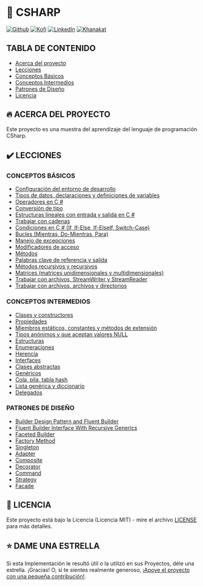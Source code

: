 # 🦄 CSHARP

[![Github][github-shield]][github-url]
[![Kofi][kofi-shield]][kofi-url]
[![LinkedIn][linkedin-shield]][linkedin-url]
[![Khanakat][khanakat-shield]][khanakat-url]

## TABLA DE CONTENIDO

* [Acerca del proyecto](#acerca-del-proyecto)
* [Lecciones](#lecciones)
* [Conceptos Básicos](#conceptos-básicos)
* [Conceptos Intermedios](#conceptos-intermedios)
* [Patrones de Diseño](#patrones-de-diseño)
* [Licencia](#licencia)

## 🔥 ACERCA DEL PROYECTO

Este proyecto es una muestra del aprendizaje del lenguaje de programación CSharp.

## ✔️ LECCIONES

### CONCEPTOS BÁSICOS

- [Configuración del entorno de desarrollo](https://github.com/FernandoCalmet/CSharp/tree/main/1.Basics/Lesson01)
- [Tipos de datos, declaraciones y definiciones de variables](https://github.com/FernandoCalmet/CSharp/tree/main/1.Basics/Lesson02)
- [Operadores en C #](https://github.com/FernandoCalmet/CSharp/tree/main/1.Basics/Lesson03)
- [Conversión de tipo](https://github.com/FernandoCalmet/CSharp/tree/main/1.Basics/Lesson04)
- [Estructuras lineales con entrada y salida en C #](https://github.com/FernandoCalmet/CSharp/tree/main/1.Basics/Lesson05)
- [Trabajar con cadenas](https://github.com/FernandoCalmet/CSharp/tree/main/1.Basics/Lesson06)
- [Condiciones en C # (If, If-Else, If-ElseIf, Switch-Case)](https://github.com/FernandoCalmet/CSharp/tree/main/1.Basics/Lesson07)
- [Bucles (Mientras, Do-Mientras, Para)](https://github.com/FernandoCalmet/CSharp/tree/main/1.Basics/Lesson08)
- [Manejo de excepciones](https://github.com/FernandoCalmet/CSharp/tree/main/1.Basics/Lesson09)
- [Modificadores de acceso](https://github.com/FernandoCalmet/CSharp/tree/main/1.Basics/Lesson10)
- [Métodos](https://github.com/FernandoCalmet/CSharp/tree/main/1.Basics/Lesson11)
- [Palabras clave de referencia y salida](https://github.com/FernandoCalmet/CSharp/tree/main/1.Basics/Lesson12)
- [Métodos recursivos y recursivos](https://github.com/FernandoCalmet/CSharp/tree/main/1.Basics/Lesson13)
- [Matrices (matrices unidimensionales y multidimensionales)](https://github.com/FernandoCalmet/CSharp/tree/main/1.Basics/Lesson14)
- [Trabajar con archivos, StreamWriter y StreamReader](https://github.com/FernandoCalmet/CSharp/tree/main/1.Basics/Lesson15)
- [Trabajar con archivos, archivos y directorios](https://github.com/FernandoCalmet/CSharp/tree/main/1.Basics/Lesson16)

### CONCEPTOS INTERMEDIOS

- [Clases y constructores](https://github.com/FernandoCalmet/CSharp/tree/main/2.Intermediate/Lesson01)
- [Propiedades](https://github.com/FernandoCalmet/CSharp/tree/main/2.Intermediate/Lesson02)
- [Miembros estáticos, constantes y métodos de extensión](https://github.com/FernandoCalmet/CSharp/tree/main/2.Intermediate/Lesson03)
- [Tipos anónimos y que aceptan valores NULL](https://github.com/FernandoCalmet/CSharp/tree/main/2.Intermediate/Lesson04)
- [Estructuras](https://github.com/FernandoCalmet/CSharp/tree/main/2.Intermediate/Lesson05)
- [Enumeraciones](https://github.com/FernandoCalmet/CSharp/tree/main/2.Intermediate/Lesson06)
- [Herencia](https://github.com/FernandoCalmet/CSharp/tree/main/2.Intermediate/Lesson07)
- [Interfaces](https://github.com/FernandoCalmet/CSharp/tree/main/2.Intermediate/Lesson08)
- [Clases abstractas](https://github.com/FernandoCalmet/CSharp/tree/main/2.Intermediate/Lesson09)
- [Genéricos](https://github.com/FernandoCalmet/CSharp/tree/main/2.Intermediate/Lesson10)
- [Cola, pila, tabla hash](https://github.com/FernandoCalmet/CSharp/tree/main/2.Intermediate/Lesson11)
- [Lista genérica y diccionario](https://github.com/FernandoCalmet/CSharp/tree/main/2.Intermediate/Lesson12)
- [Delegados](https://github.com/FernandoCalmet/CSharp/tree/main/2.Intermediate/Lesson13)

### PATRONES DE DISEÑO

- [Builder Design Pattern and Fluent Builder](https://github.com/FernandoCalmet/CSharp/tree/main/3.DesignPatterns/Lesson01)
- [Fluent Builder Interface With Recursive Generics](https://github.com/FernandoCalmet/CSharp/tree/main/3.DesignPatterns/Lesson02)
- [Faceted Builder](https://github.com/FernandoCalmet/CSharp/tree/main/3.DesignPatterns/Lesson03)
- [Factory Method](https://github.com/FernandoCalmet/CSharp/tree/main/3.DesignPatterns/Lesson04)
- [Singleton](https://github.com/FernandoCalmet/CSharp/tree/main/3.DesignPatterns/Lesson05)
- [Adapter](https://github.com/FernandoCalmet/CSharp/tree/main/3.DesignPatterns/Lesson06)
- [Composite](https://github.com/FernandoCalmet/CSharp/tree/main/3.DesignPatterns/Lesson07)
- [Decorator](https://github.com/FernandoCalmet/CSharp/tree/main/3.DesignPatterns/Lesson08)
- [Command](https://github.com/FernandoCalmet/CSharp/tree/main/3.DesignPatterns/Lesson09)
- [Strategy](https://github.com/FernandoCalmet/CSharp/tree/main/3.DesignPatterns/Lesson10)
- [Facade](https://github.com/FernandoCalmet/CSharp/tree/main/3.DesignPatterns/Lesson11)

## 📄 LICENCIA

Este proyecto está bajo la Licencia (Licencia MIT) - mire el archivo [LICENSE](LICENSE) para más detalles.

## ⭐️ DAME UNA ESTRELLA

Si esta Implementación le resultó útil o la utilizó en sus Proyectos, déle una estrella. ¡Gracias! O, si te sientes realmente generoso, [¡Apoye el proyecto con una pequeña contribución!](https://ko-fi.com/fernandocalmet).

<!--- reference style links --->
[github-shield]: https://img.shields.io/badge/-@fernandocalmet-%23181717?style=flat-square&logo=github
[github-url]: https://github.com/fernandocalmet
[kofi-shield]: https://img.shields.io/badge/-@fernandocalmet-%231DA1F2?style=flat-square&logo=kofi&logoColor=ff5f5f
[kofi-url]: https://ko-fi.com/fernandocalmet
[linkedin-shield]: https://img.shields.io/badge/-fernandocalmet-blue?style=flat-square&logo=Linkedin&logoColor=white&link=https://www.linkedin.com/in/fernandocalmet
[linkedin-url]: https://www.linkedin.com/in/fernandocalmet
[khanakat-shield]: https://img.shields.io/badge/khanakat.com-brightgreen?style=flat-square
[khanakat-url]: https://khanakat.com